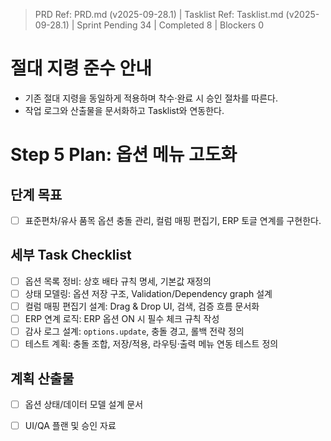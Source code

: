 > PRD Ref: PRD.md (v2025-09-28.1) | Tasklist Ref: Tasklist.md (v2025-09-28.1) | Sprint Pending 34 | Completed 8 | Blockers 0

# 절대 지령 준수 안내
- 기존 절대 지령을 동일하게 적용하며 착수·완료 시 승인 절차를 따른다.
- 작업 로그와 산출물을 문서화하고 Tasklist와 연동한다.

# Step 5 Plan: 옵션 메뉴 고도화

## 단계 목표
- [ ] 표준편차/유사 품목 옵션 충돌 관리, 컬럼 매핑 편집기, ERP 토글 연계를 구현한다.

## 세부 Task Checklist
- [ ] 옵션 목록 정비: 상호 배타 규칙 명세, 기본값 재정의
- [ ] 상태 모델링: 옵션 저장 구조, Validation/Dependency graph 설계
- [ ] 컬럼 매핑 편집기 설계: Drag & Drop UI, 검색, 검증 흐름 문서화
- [ ] ERP 연계 로직: ERP 옵션 ON 시 필수 체크 규칙 작성
- [ ] 감사 로그 설계: `options.update`, 충돌 경고, 롤백 전략 정의
- [ ] 테스트 계획: 충돌 조합, 저장/적용, 라우팅·출력 메뉴 연동 테스트 정의

## 계획 산출물
- [ ] 옵션 상태/데이터 모델 설계 문서
- [ ] UI/QA 플랜 및 승인 자료

